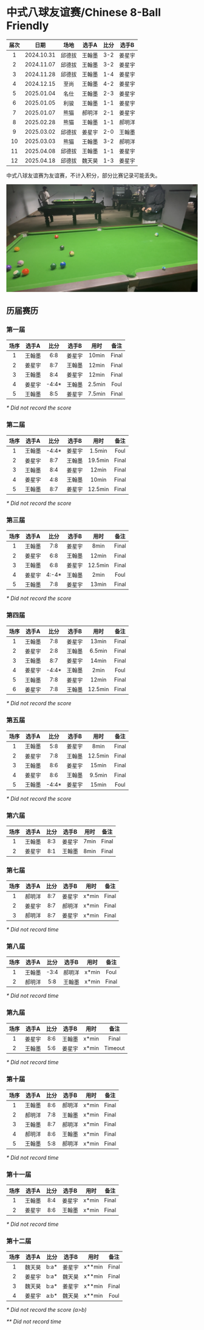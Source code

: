 # 中式八球友谊赛/Chinese 8-Ball Friendly

| 届次 | 日期        | 场地  | 选手A  | 比分 | 选手B  |
| :--: | :--------: | :---: | :----: | :-: | :----: |
| 1    | 2024.10.31 | 邱德拔 | 王翰墨 | 3-2 | 姜星宇 |
| 2    | 2024.11.07 | 邱德拔 | 王翰墨 | 3-2 | 姜星宇 |
| 3    | 2024.11.28 | 邱德拔 | 王翰墨 | 1-4 | 姜星宇 |
| 4    | 2024.12.15 | 至尚   | 王翰墨 | 4-2 | 姜星宇 |
| 5    | 2025.01.04 | 名仕   | 王翰墨 | 2-3 | 姜星宇 |
| 6    | 2025.01.05 | 利骏   | 王翰墨 | 1-1 | 姜星宇 |
| 7    | 2025.01.07 | 熊猫   | 郝明洋 | 2-1 | 姜星宇 |
| 8    | 2025.02.28 | 熊猫   | 王翰墨 | 1-1 | 郝明洋 |
| 9    | 2025.03.02 | 邱德拔 | 姜星宇 | 2-0 | 王翰墨 |
| 10   | 2025.03.03 | 熊猫   | 王翰墨 | 3-2 | 郝明洋 |
| 11   | 2025.04.08 | 邱德拔 | 王翰墨 | 1-1 | 姜星宇 |
| 12   | 2025.04.18 | 邱德拔 | 魏天昊 | 1-3 | 姜星宇 |

中式八球友谊赛为友谊赛，不计入积分，部分比赛记录可能丢失。

![](./img/chinese_8-ball_friendly.jpg)

## 历届赛历

### 第一届

| 场序 | 选手A  | 比分 | 选手B  | 用时   | 备注  |
| :--: | :----: | :-: | :----: | :---: | :---: |
| 1    | 王翰墨 | 6:8 | 姜星宇 | 10min  | Final |
| 2    | 姜星宇 | 8:7 | 王翰墨 | 12min  | Final |
| 3    | 王翰墨 | 8:4 | 姜星宇 | 12min  | Final |
| 4    | 姜星宇 | -4:4\* | 王翰墨 | 2.5min | Foul  |
| 5    | 王翰墨 | 8:5 | 姜星宇 | 7.5min | Final |

*\* Did not record the score*

### 第二届

| 场序 | 选手A  | 比分 | 选手B  | 用时    | 备注  |
| :--: | :----: | :-: | :----: | :----: | :---: |
| 1    | 王翰墨 | -4:4\* | 姜星宇 | 1.5min  | Foul  |
| 2    | 姜星宇 | 8:7 | 王翰墨 | 19.5min | Final |
| 3    | 王翰墨 | 8:4 | 姜星宇 | 12min   | Final |
| 4    | 姜星宇 | 4:8 | 王翰墨 | 10min   | Final |
| 5    | 王翰墨 | 8:7 | 姜星宇 | 12.5min | Final |

*\* Did not record the score*

### 第三届

| 场序 | 选手A  | 比分 | 选手B  | 用时    | 备注  |
| :--: | :----: | :-: | :----: | :----: | :---: |
| 1    | 王翰墨 | 7:8 | 姜星宇 | 8min    | Final |
| 2    | 姜星宇 | 6:8 | 王翰墨 | 12min   | Final |
| 3    | 王翰墨 | 6:8 | 姜星宇 | 12.5min | Final |
| 4    | 姜星宇 | 4:-4\* | 王翰墨 | 2min    | Foul  |
| 5    | 王翰墨 | 7:8 | 姜星宇 | 13min   | Final |

*\* Did not record the score*

### 第四届

| 场序 | 选手A  | 比分 | 选手B  | 用时    | 备注  |
| :--: | :----: | :-: | :----: | :----: | :---: |
| 1    | 王翰墨 | 7:8 | 姜星宇 | 13min   | Final |
| 2    | 姜星宇 | 2:8 | 王翰墨 | 6.5min  | Final |
| 3    | 王翰墨 | 8:7 | 姜星宇 | 14min   | Final |
| 4    | 姜星宇 | -4:4\* | 王翰墨 | 2min    | Foul  |
| 5    | 王翰墨 | 7:8 | 姜星宇 | 12min   | Final |
| 6    | 姜星宇 | 7:8 | 王翰墨 | 12.5min | Final |

*\* Did not record the score*

### 第五届

| 场序 | 选手A  | 比分 | 选手B  | 用时    | 备注  |
| :--: | :----: | :-: | :----: | :----: | :---: |
| 1    | 王翰墨 | 5:8 | 姜星宇 | 8min    | Final |
| 2    | 姜星宇 | 7:8 | 王翰墨 | 12.5min | Final |
| 3    | 王翰墨 | 8:6 | 姜星宇 | 15min   | Final |
| 4    | 姜星宇 | 8:6 | 王翰墨 | 9.5min  | Final |
| 5    | 王翰墨 | -4:4\* | 姜星宇 | 15min   | Foul  |

*\* Did not record the score*

### 第六届

| 场序 | 选手A  | 比分 | 选手B  | 用时    | 备注  |
| :--: | :----: | :-: | :----: | :----: | :---: |
| 1    | 王翰墨 | 8:3 | 姜星宇 | 7min    | Final |
| 2    | 姜星宇 | 8:1 | 王翰墨 | 8min    | Final |

### 第七届

| 场序 | 选手A  | 比分 | 选手B  | 用时    | 备注  |
| :--: | :----: | :-: | :----: | :----: | :---: |
| 1    | 郝明洋 | 8:7 | 姜星宇 | x\*min  | Final |
| 2    | 姜星宇 | 8:7 | 郝明洋 | x\*min  | Final |
| 3    | 郝明洋 | 8:7 | 姜星宇 | x\*min  | Final |

*\* Did not record time*

### 第八届

| 场序 | 选手A  | 比分 | 选手B  | 用时    | 备注  |
| :--: | :----: | :-: | :----: | :----: | :---: |
| 1    | 王翰墨 | -3:4 | 郝明洋 | x\*min  | Foul |
| 2    | 郝明洋 | 5:8 | 王翰墨 | x\*min  | Final |

*\* Did not record time*

### 第九届

| 场序 | 选手A  | 比分 | 选手B  | 用时    | 备注  |
| :--: | :----: | :-: | :----: | :----: | :---: |
| 1    | 姜星宇 | 8:6 | 王翰墨 | x\*min  | Final |
| 2    | 王翰墨 | 5:6 | 姜星宇 | x\*min  | Timeout |

*\* Did not record time*

### 第十届

| 场序 | 选手A  | 比分 | 选手B  | 用时    | 备注  |
| :--: | :----: | :-: | :----: | :----: | :---: |
| 1    | 王翰墨 | 8:6 | 郝明洋 | x\*min  | Final |
| 2    | 郝明洋 | 7:8 | 王翰墨 | x\*min  | Final |
| 3    | 王翰墨 | 8:7 | 郝明洋 | x\*min  | Final |
| 4    | 郝明洋 | 8:6 | 王翰墨 | x\*min  | Final |
| 5    | 王翰墨 | 5:8 | 郝明洋 | x\*min  | Final |

*\* Did not record time*

### 第十一届

| 场序 | 选手A  | 比分 | 选手B  | 用时    | 备注  |
| :--: | :----: | :-: | :----: | :----: | :---: |
| 1    | 王翰墨 | 8:4 | 姜星宇 | x\*min  | Final |
| 2    | 姜星宇 | 8:6 | 王翰墨 | x\*min  | Final |

*\* Did not record time*

### 第十二届

| 场序 | 选手A  | 比分 | 选手B  | 用时    | 备注  |
| :--: | :----: | :-: | :----: | :----: | :---: |
| 1    | 魏天昊 | b:a\* | 姜星宇 | x\*\*min  | Final |
| 2    | 姜星宇 | b:a\* | 魏天昊 | x\*\*min  | Final |
| 3    | 魏天昊 | b:a\* | 姜星宇 | x\*\*min  | Final |
| 4    | 姜星宇 | a:b\* | 魏天昊 | x\*\*min  | Foul |

*\* Did not record the score (a>b)*

*\*\* Did not record time*